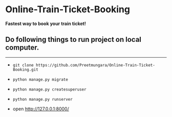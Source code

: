 # Online-Train-Ticket-Booking
**Fastest way to book your train ticket!**

## **Do following things to run project on local computer.**
***

* `git clone https://github.com/Preetmungara/Online-Train-Ticket-Booking.git`

* `python manage.py migrate`

* `python manage.py createsuperuser`

* `python manage.py runserver`

* open http://127.0.0.1:8000/

